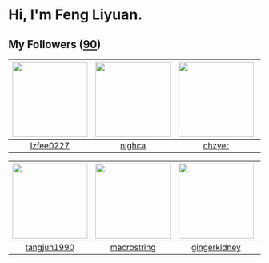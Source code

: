 # Hi, I'm Feng Liyuan.

## My Followers ([90](https://github.com/SunRunAway?tab=followers))

| <img src="https://avatars.githubusercontent.com/u/1984045?v=4" width="150" height="150" /> | <img src="https://avatars.githubusercontent.com/u/1492263?v=4" width="150" height="150" /> | <img src="https://avatars.githubusercontent.com/u/1464115?v=4" width="150" height="150" /> | <img src="https://avatars.githubusercontent.com/u/51537937?v=4" width="150" height="150" /> |
| :----------------------------------------------------------------------------------------: | :----------------------------------------------------------------------------------------: | :----------------------------------------------------------------------------------------: | :-----------------------------------------------------------------------------------------: |
|                          [lzfee0227](https://github.com/lzfee0227)                         |                             [nighca](https://github.com/nighca)                            |                             [chzyer](https://github.com/chzyer)                            |                 [SunRunAwayAwayAway](https://github.com/SunRunAwayAwayAway)                 |

| <img src="https://avatars.githubusercontent.com/u/7368838?v=4" width="150" height="150" /> | <img src="https://avatars.githubusercontent.com/u/35601156?v=4" width="150" height="150" /> | <img src="https://avatars.githubusercontent.com/u/29295553?v=4" width="150" height="150" /> | <img src="https://avatars.githubusercontent.com/u/52882128?v=4" width="150" height="150" /> |
| :----------------------------------------------------------------------------------------: | :-----------------------------------------------------------------------------------------: | :-----------------------------------------------------------------------------------------: | :-----------------------------------------------------------------------------------------: |
|                        [tangjun1990](https://github.com/tangjun1990)                       |                        [macrostring](https://github.com/macrostring)                        |                       [gingerkidney](https://github.com/gingerkidney)                       |                      [markovicmarco](https://github.com/markovicmarco)                      |